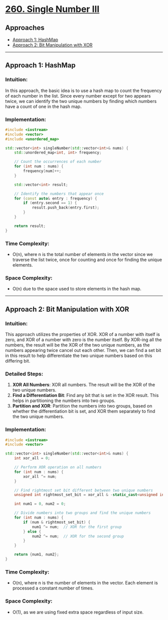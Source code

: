 # [260. Single Number III](https://leetcode.com/problems/single-number-iii/)

## Approaches
- [Approach 1: HashMap](#approach-1-hashmap)
- [Approach 2: Bit Manipulation with XOR](#approach-2-bit-manipulation-with-xor)

---

## Approach 1: HashMap

### Intuition:
In this approach, the basic idea is to use a hash map to count the frequency of each number in the list. Since every number except for two appears twice, we can identify the two unique numbers by finding which numbers have a count of one in the hash map.

### Implementation:

```cpp
#include <iostream>
#include <vector>
#include <unordered_map>

std::vector<int> singleNumber(std::vector<int>& nums) {
    std::unordered_map<int, int> frequency;

    // Count the occurrences of each number
    for (int num : nums) {
        frequency[num]++;
    }

    std::vector<int> result;

    // Identify the numbers that appear once
    for (const auto& entry : frequency) {
        if (entry.second == 1) {
            result.push_back(entry.first);
        }
    }

    return result;
}
```

### Time Complexity: 
- O(n), where n is the total number of elements in the vector since we traverse the list twice, once for counting and once for finding the unique elements.

### Space Complexity: 
- O(n) due to the space used to store elements in the hash map.

---

## Approach 2: Bit Manipulation with XOR

### Intuition:
This approach utilizes the properties of XOR. XOR of a number with itself is zero, and XOR of a number with zero is the number itself. By XOR-ing all the numbers, the result will be the XOR of the two unique numbers, as the numbers appearing twice cancel out each other. Then, we can find a set bit in this result to help differentiate the two unique numbers based on this differing bit.

### Detailed Steps:
1. **XOR All Numbers**: XOR all numbers. The result will be the XOR of the two unique numbers.
2. **Find a Differentiation Bit**: Find any bit that is set in the XOR result. This helps in partitioning the numbers into two groups.
3. **Partition and XOR**: Partition the numbers into two groups, based on whether the differentiation bit is set, and XOR them separately to find the two unique numbers.

### Implementation:

```cpp
#include <iostream>
#include <vector>

std::vector<int> singleNumber(std::vector<int>& nums) {
    int xor_all = 0;

    // Perform XOR operation on all numbers
    for (int num : nums) {
        xor_all ^= num;
    }

    // Find rightmost set bit different between two unique numbers
    unsigned int rightmost_set_bit = xor_all & -static_cast<unsigned int>(xor_all);

    int num1 = 0, num2 = 0;

    // Divide numbers into two groups and find the unique numbers
    for (int num : nums) {
        if (num & rightmost_set_bit) {
            num1 ^= num;  // XOR for the first group
        } else {
            num2 ^= num;  // XOR for the second group
        }
    }

    return {num1, num2};
}
```
### Time Complexity: 
- O(n), where n is the number of elements in the vector. Each element is processed a constant number of times.

### Space Complexity: 
- O(1), as we are using fixed extra space regardless of input size.


